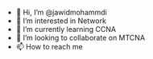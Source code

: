 - 👋 Hi, I’m @jawidmohammdi
- 👀 I’m interested in Network
- 🌱 I’m currently learning CCNA
- 💞️ I’m looking to collaborate on MTCNA
- 📫 How to reach me 

<!---
jawidmohammdi/jawidmohammdi is a ✨ special ✨ repository because its `README.md` (this file) appears on your GitHub profile.
You can click the Preview link to take a look at your changes.
--->
